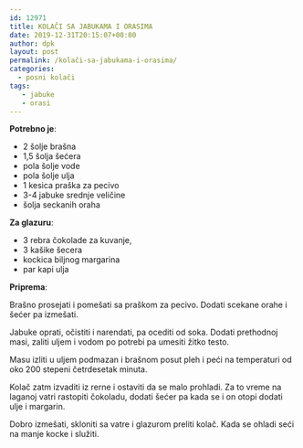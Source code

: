 ```yaml
---
id: 12971
title: KOLAČI SA JABUKAMA I ORASIMA
date: 2019-12-31T20:15:07+00:00
author: dpk
layout: post
permalink: /kolači-sa-jabukama-i-orasima/
categories:
  - posni kolači
tags:
   - jabuke
   - orasi
---
```

**Potrebno je**:
 
* 2 šolje brašna
* 1,5 šolja šećera
* pola šolje vode
* pola šolje ulja
* 1 kesica praška za pecivo
* 3-4 jabuke srednje veličine
* šolja seckanih oraha

**Za glazuru**: 

* 3 rebra čokolade za kuvanje, 
* 3 kašike šecera
* kockica biljnog margarina 
* par kapi ulja


**Priprema**: 

Brašno prosejati i pomešati sa praškom za pecivo. Dodati scekane orahe i šećer pa izmešati.

Jabuke oprati, očistiti i narendati, pa ocediti od soka. Dodati prethodnoj masi, zaliti uljem i vodom po potrebi pa umesiti žitko testo. 

Masu izliti u uljem podmazan i brašnom posut pleh i peći na
temperaturi od oko 200 stepeni četrdesetak minuta. 

Kolač zatm izvaditi iz rerne i ostaviti da se malo prohladi. Za to vreme na laganoj vatri rastopiti čokoladu, dodati šećer pa kada se i on otopi dodati ulje i margarin.

Dobro izmešati, skloniti sa vatre i glazurom preliti kolač. Kada se ohladi seći na manje kocke i služiti.